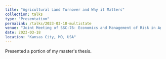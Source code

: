 ```yaml
---
title: "Agricultural Land Turnover and Why it Matters"
collection: talks
type: "Presentation"
permalink: /talks/2023-03-18-multistate
venue: "Joint Meeting of SSC-76: Economics and Management of Risk in Agriculture and Natural Resources and NC-1177: Agricultural and Rural Finance Markets in Transition"
date: 2023-03-18
location: "Kansas City, MO, USA"
---
```


Presented a portion of my master's thesis.